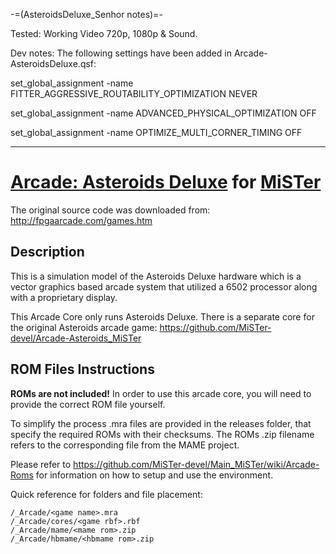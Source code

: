 -=(AsteroidsDeluxe_Senhor notes)=-

Tested: Working Video 720p, 1080p & Sound.

Dev notes: The following settings have been added in Arcade-AsteroidsDeluxe.qsf:

set_global_assignment -name FITTER_AGGRESSIVE_ROUTABILITY_OPTIMIZATION NEVER

set_global_assignment -name ADVANCED_PHYSICAL_OPTIMIZATION OFF

set_global_assignment -name OPTIMIZE_MULTI_CORNER_TIMING OFF
___
# [Arcade: Asteroids Deluxe](https://www.arcade-museum.com/game_detail.php?game_id=6940) for [MiSTer](https://github.com/MiSTer-devel/Main_MiSTer/wiki)

The original source code was downloaded from: http://fpgaarcade.com/games.htm

## Description

This is a simulation model of the Asteroids Deluxe hardware which is a vector graphics based arcade system that utilized a 6502 processor along with a proprietary display.

This Arcade Core only runs Asteroids Deluxe. There is a separate core for the original Asteroids arcade game: https://github.com/MiSTer-devel/Arcade-Asteroids_MiSTer

## ROM Files Instructions

**ROMs are not included!** In order to use this arcade core, you will need to provide the correct ROM file yourself.

To simplify the process .mra files are provided in the releases folder, that specify the required ROMs with their checksums. The ROMs .zip filename refers to the
corresponding file from the MAME project.

Please refer to https://github.com/MiSTer-devel/Main_MiSTer/wiki/Arcade-Roms for information on how to setup and use the environment.

Quick reference for folders and file placement:

```
/_Arcade/<game name>.mra  
/_Arcade/cores/<game rbf>.rbf  
/_Arcade/mame/<mame rom>.zip  
/_Arcade/hbmame/<hbmame rom>.zip  
```
